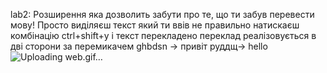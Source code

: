 
lab2:
Розширення яка дозволить забути про те, що ти забув перевести мову!
Просто виділяєш текст який ти ввів не правильно натискаєш комбінацію ctrl+shift+y і текст перекладено
переклад реалізовується в дві сторони за перемикачем
ghbdsn -> привіт
руддщ-> hello
![Uploading web.gif…]()
